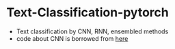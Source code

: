 # Text-Classification-pytorch
- Text classification by CNN, RNN, ensembled methods
- code about CNN is borrowed from [here](https://github.com/galsang/CNN-sentence-classification-pytorch)
